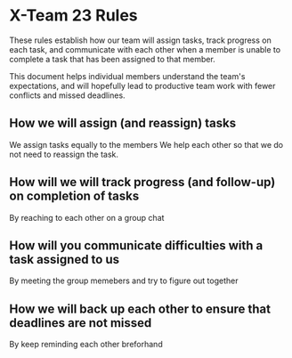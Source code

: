 # X-Team 23 Rules

These rules establish how our team will assign tasks,
track progress on each task, and communicate with each other 
when a member is unable to complete a task that has been assigned to that member.

This document helps individual members understand the team's expectations,
and will hopefully lead to productive team work with fewer conflicts
and missed deadlines.

## How we will assign (and reassign) tasks
We assign tasks equally to the members
We help each other so that we do not need to reassign the task.

## How will we will track progress (and follow-up) on completion of tasks
By reaching to each other on a group chat


## How will you communicate difficulties with a task assigned to us
By meeting the group memebers and try to figure out together


## How we will back up each other to ensure that deadlines are not missed
By keep reminding each other breforhand 




